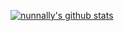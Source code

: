 [![nunnally's github stats](https://github-readme-stats.vercel.app/api?username=nunnally&count_private=true&theme=tokyonight)](https://github.com/nunnally/github-readme-stats)


<!--
**nunnally/nunnally** is a ✨ _special_ ✨ repository because its `README.md` (this file) appears on your GitHub profile.

Here are some ideas to get you started:

- 🔭 I’m currently working on ...
- 🌱 I’m currently learning ...
- 👯 I’m looking to collaborate on ...
- 🤔 I’m looking for help with ...
- 💬 Ask me about ...
- 📫 How to reach me: ...
- 😄 Pronouns: ...
- ⚡ Fun fact: ...
-->
